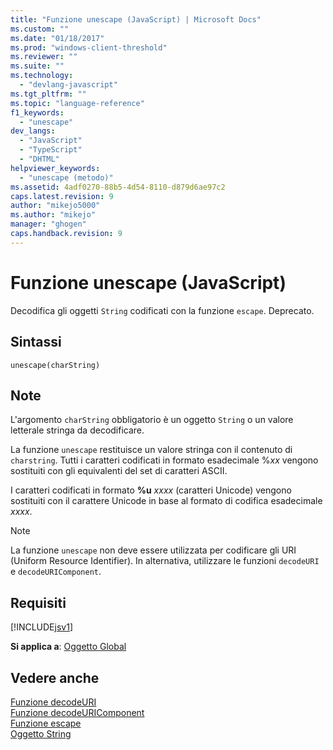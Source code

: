```yaml
---
title: "Funzione unescape (JavaScript) | Microsoft Docs"
ms.custom: ""
ms.date: "01/18/2017"
ms.prod: "windows-client-threshold"
ms.reviewer: ""
ms.suite: ""
ms.technology: 
  - "devlang-javascript"
ms.tgt_pltfrm: ""
ms.topic: "language-reference"
f1_keywords: 
  - "unescape"
dev_langs: 
  - "JavaScript"
  - "TypeScript"
  - "DHTML"
helpviewer_keywords: 
  - "unescape (metodo)"
ms.assetid: 4adf0270-88b5-4d54-8110-d879d6ae97c2
caps.latest.revision: 9
author: "mikejo5000"
ms.author: "mikejo"
manager: "ghogen"
caps.handback.revision: 9
---
```

# Funzione unescape (JavaScript)
Decodifica gli oggetti `String` codificati con la funzione `escape`.  Deprecato.  
  
## Sintassi  
  
```  
unescape(charString)   
```  
  
## Note  
 L'argomento `charString` obbligatorio è un oggetto `String` o un valore letterale stringa da decodificare.  
  
 La funzione `unescape` restituisce un valore stringa con il contenuto di `charstring`.  Tutti i caratteri codificati in formato esadecimale %*xx* vengono sostituiti con gli equivalenti del set di caratteri ASCII.  
  
 I caratteri codificati in formato **%u** *xxxx* \(caratteri Unicode\) vengono sostituiti con il carattere Unicode in base al formato di codifica esadecimale *xxxx*.  
  
> [!NOTE]
>  La funzione `unescape` non deve essere utilizzata per codificare gli URI \(Uniform Resource Identifier\).  In alternativa, utilizzare le funzioni `decodeURI` e `decodeURIComponent`.  
  
## Requisiti  
 [!INCLUDE[jsv1](../../javascript/misc/includes/jsv1-md.md)]  
  
 **Si applica a**: [Oggetto Global](../../javascript/reference/global-object-javascript.md)  
  
## Vedere anche  
 [Funzione decodeURI](../../javascript/reference/decodeuri-function-javascript.md)   
 [Funzione decodeURIComponent](../../javascript/reference/decodeuricomponent-function-javascript.md)   
 [Funzione escape](../../javascript/reference/escape-function-javascript.md)   
 [Oggetto String](../../javascript/reference/string-object-javascript.md)